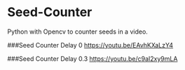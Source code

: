 # Seed-Counter
Python with Opencv to counter seeds in a video.

###Seed Counter Delay 0
https://youtu.be/EAvhKXaLzY4

###Seed Counter Delay 0.3
https://youtu.be/c9aI2xy9mLA
